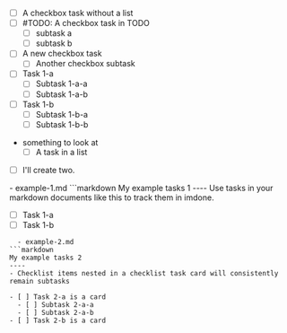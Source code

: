 - [ ] A checkbox task without a list
- [ ] #TODO: A checkbox task in TODO
  - [ ] subtask a
  - [ ] subtask b
- [ ] A new checkbox task
  - [ ] Another checkbox subtask

- [ ] Task 1-a
  - [ ] Subtask 1-a-a
  - [ ] Subtask 1-a-b
- [ ] Task 1-b
  - [ ] Subtask 1-b-a
  - [ ] Subtask 1-b-b

- something to look at
  - [ ] A task in a list

- [ ] I'll create two.
<card>
  - example-1.md
```markdown
My example tasks 1
----
Use tasks in your markdown documents like this to track them in imdone.

- [ ] Task 1-a
- [ ] Task 1-b
```
  - example-2.md
```markdown
My example tasks 2
----
- Checklist items nested in a checklist task card will consistently remain subtasks

- [ ] Task 2-a is a card
  - [ ] Subtask 2-a-a
  - [ ] Subtask 2-a-b
- [ ] Task 2-b is a card
```
</card>

